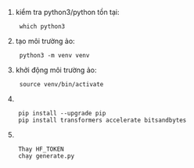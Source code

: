 1. kiểm tra python3/python tồn tại: 

        which python3
2. tạo môi trường ảo:

        python3 -m venv venv
3. khởi động môi trường ảo:

        source venv/bin/activate
4. 

        pip install --upgrade pip
        pip install transformers accelerate bitsandbytes

5. 

        Thay HF_TOKEN
        chạy generate.py